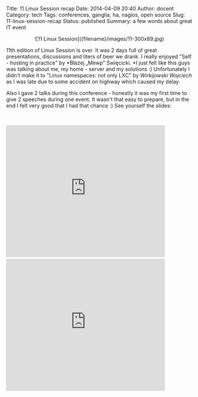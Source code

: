 Title: 11 Linux Session recap
Date: 2014-04-09 20:40
Author: docent
Category: tech
Tags: conferences, ganglia, ha, nagios, open source
Slug: 11-linux-session-recap
Status: published
Summary: a few words about great IT event


<center>![11 Linux Session]({filename}/images/11-300x89.jpg)</center>

11th edition of Linux Session is over. It was 2 days full of great
presentations, discussions and liters of beer we drank. I really enjoyed
"Self - hosting in practice" by *Błażej „Mewp” Święcicki. *I just felt
like this guys was talking about me, my home - server and my solutions
:) Unfortunately I didn't make it to "Linux namespaces: not only LXC"
by *Wirkijowski Wojciech* as I was late due to some accident on highway
which caused my delay.

Also I gave 2 talks during this conference - honestly it was my first
time to give 2 speeches during one event. It wasn't that easy to
prepare, but in the end I felt very good that I had that chance :) See
yourself the slides:

 

<iframe width="427" height="356" style="border: 1px solid #CCC; border-width: 1px 1px 0; margin-bottom: 5px; max-width: 100%;" src="http://www.slideshare.net/slideshow/embed_code/33338110" frameborder="0" marginwidth="0" marginheight="0" scrolling="no" allowfullscreen></iframe>

<iframe width="427" height="356" style="border: 1px solid #CCC; border-width: 1px 1px 0; margin-bottom: 5px; max-width: 100%;" src="http://www.slideshare.net/slideshow/embed_code/33338702" frameborder="0" marginwidth="0" marginheight="0" scrolling="no" allowfullscreen></iframe>
